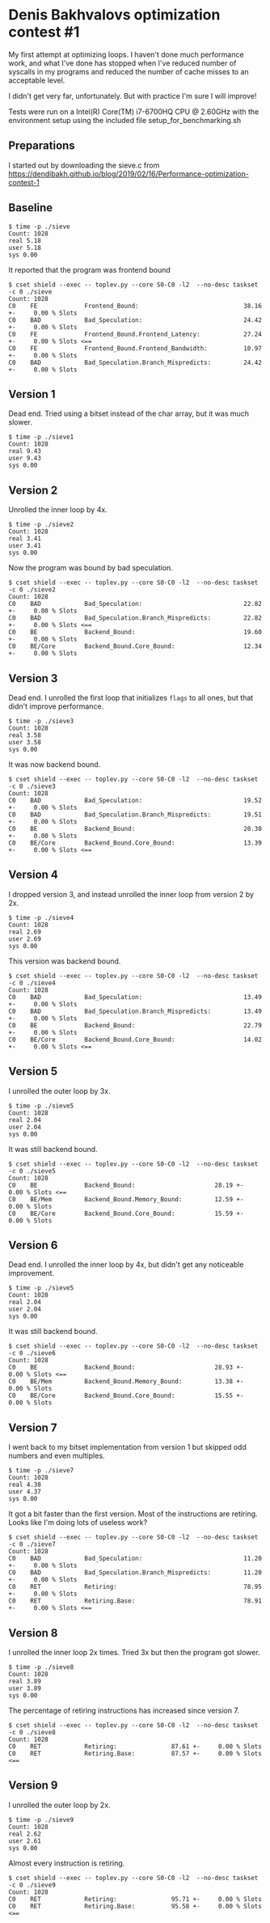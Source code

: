 # Denis Bakhvalovs optimization contest #1
My first attempt at optimizing loops. I haven't done much performance work, and
what I've done has stopped when I've reduced number of syscalls in my programs
and reduced the number of cache misses to an acceptable level.

I didn't get very far, unfortunately. But with practice I'm sure I will improve!

Tests were run on a Intel(R) Core(TM) i7-6700HQ CPU @ 2.60GHz with the
environment setup using the included file setup_for_benchmarking.sh

## Preparations
I started out by downloading the sieve.c from
https://dendibakh.github.io/blog/2019/02/16/Performance-optimization-contest-1

## Baseline

    $ time -p ./sieve
    Count: 1028
    real 5.18
    user 5.18
    sys 0.00

It reported that the program was frontend bound

    $ cset shield --exec -- toplev.py --core S0-C0 -l2  --no-desc taskset -c 0 ./sieve
    Count: 1028
    C0    FE             Frontend_Bound:                             38.16 +-     0.00 % Slots
    C0    BAD            Bad_Speculation:                            24.42 +-     0.00 % Slots
    C0    FE             Frontend_Bound.Frontend_Latency:            27.24 +-     0.00 % Slots <==
    C0    FE             Frontend_Bound.Frontend_Bandwidth:          10.97 +-     0.00 % Slots
    C0    BAD            Bad_Speculation.Branch_Mispredicts:         24.42 +-     0.00 % Slots

## Version 1
Dead end. Tried using a bitset instead of the char array, but it was much slower.

    $ time -p ./sieve1
    Count: 1028
    real 9.43
    user 9.43
    sys 0.00

## Version 2
Unrolled the inner loop by 4x.

    $ time -p ./sieve2
    Count: 1028
    real 3.41
    user 3.41
    sys 0.00

Now the program was bound by bad speculation.

    $ cset shield --exec -- toplev.py --core S0-C0 -l2  --no-desc taskset -c 0 ./sieve2
    Count: 1028
    C0    BAD            Bad_Speculation:                            22.82 +-     0.00 % Slots
    C0    BAD            Bad_Speculation.Branch_Mispredicts:         22.82 +-     0.00 % Slots <==
    C0    BE             Backend_Bound:                              19.60 +-     0.00 % Slots
    C0    BE/Core        Backend_Bound.Core_Bound:                   12.34 +-     0.00 % Slots

## Version 3
Dead end. I unrolled the first loop that initializes `flags` to all ones, but that didn't improve performance.

    $ time -p ./sieve3
    Count: 1028
    real 3.58
    user 3.58
    sys 0.00

It was now backend bound.

    $ cset shield --exec -- toplev.py --core S0-C0 -l2  --no-desc taskset -c 0 ./sieve3
    Count: 1028
    C0    BAD            Bad_Speculation:                            19.52 +-     0.00 % Slots
    C0    BAD            Bad_Speculation.Branch_Mispredicts:         19.51 +-     0.00 % Slots
    C0    BE             Backend_Bound:                              20.30 +-     0.00 % Slots
    C0    BE/Core        Backend_Bound.Core_Bound:                   13.39 +-     0.00 % Slots <==

## Version 4
I dropped version 3, and instead unrolled the inner loop from version 2 by 2x.

    $ time -p ./sieve4
    Count: 1028
    real 2.69
    user 2.69
    sys 0.00

This version was backend bound.

    $ cset shield --exec -- toplev.py --core S0-C0 -l2  --no-desc taskset -c 0 ./sieve4
    Count: 1028
    C0    BAD            Bad_Speculation:                            13.49 +-     0.00 % Slots
    C0    BAD            Bad_Speculation.Branch_Mispredicts:         13.49 +-     0.00 % Slots
    C0    BE             Backend_Bound:                              22.79 +-     0.00 % Slots
    C0    BE/Core        Backend_Bound.Core_Bound:                   14.02 +-     0.00 % Slots <==

## Version 5
I unrolled the outer loop by 3x.

    $ time -p ./sieve5
    Count: 1028
    real 2.04
    user 2.04
    sys 0.00

It was still backend bound.

    $ cset shield --exec -- toplev.py --core S0-C0 -l2  --no-desc taskset -c 0 ./sieve5
    Count: 1028
    C0    BE             Backend_Bound:                      28.19 +-     0.00 % Slots <==
    C0    BE/Mem         Backend_Bound.Memory_Bound:         12.59 +-     0.00 % Slots
    C0    BE/Core        Backend_Bound.Core_Bound:           15.59 +-     0.00 % Slots

## Version 6
Dead end. I unrolled the inner loop by 4x, but didn't get any noticeable improvement.

    $ time -p ./sieve5
    Count: 1028
    real 2.04
    user 2.04
    sys 0.00

It was still backend bound.

    $ cset shield --exec -- toplev.py --core S0-C0 -l2  --no-desc taskset -c 0 ./sieve6
    Count: 1028
    C0    BE             Backend_Bound:                      28.93 +-     0.00 % Slots <==
    C0    BE/Mem         Backend_Bound.Memory_Bound:         13.38 +-     0.00 % Slots
    C0    BE/Core        Backend_Bound.Core_Bound:           15.55 +-     0.00 % Slots

## Version 7
I went back to my bitset implementation from version 1 but skipped odd numbers
and even multiples.

    $ time -p ./sieve7
    Count: 1028
    real 4.38
    user 4.37
    sys 0.00

It got a bit faster than the first version. Most of the instructions are retiring. Looks like I'm doing lots of useless work?

    $ cset shield --exec -- toplev.py --core S0-C0 -l2  --no-desc taskset -c 0 ./sieve7
    Count: 1028
    C0    BAD            Bad_Speculation:                            11.20 +-     0.00 % Slots
    C0    BAD            Bad_Speculation.Branch_Mispredicts:         11.20 +-     0.00 % Slots
    C0    RET            Retiring:                                   78.95 +-     0.00 % Slots
    C0    RET            Retiring.Base:                              78.91 +-     0.00 % Slots <==

## Version 8
I unrolled the inner loop 2x times. Tried 3x but then the program got slower.

    $ time -p ./sieve8
    Count: 1028
    real 3.89
    user 3.89
    sys 0.00

The percentage of retiring instructions has increased since version 7.

    $ cset shield --exec -- toplev.py --core S0-C0 -l2  --no-desc taskset -c 0 ./sieve8
    Count: 1028
    C0    RET            Retiring:               87.61 +-     0.00 % Slots
    C0    RET            Retiring.Base:          87.57 +-     0.00 % Slots <==

## Version 9
I unrolled the outer loop by 2x.

    $ time -p ./sieve9
    Count: 1028
    real 2.62
    user 2.61
    sys 0.00

Almost every instruction is retiring.

    $ cset shield --exec -- toplev.py --core S0-C0 -l2  --no-desc taskset -c 0 ./sieve9
    Count: 1028
    C0    RET            Retiring:               95.71 +-     0.00 % Slots
    C0    RET            Retiring.Base:          95.58 +-     0.00 % Slots <==


